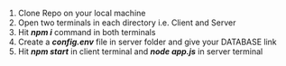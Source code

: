 1. Clone Repo on your local machine
2. Open two terminals in each directory i.e. Client and Server
3. Hit _**npm i**_ command in both terminals
4. Create a _**config.env**_ file in server folder and give your DATABASE link
5. Hit _**npm start**_ in client terminal and _**node app.js**_ in server terminal
